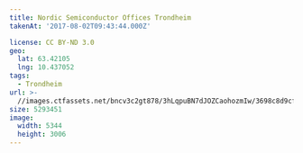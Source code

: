 ```yaml
---
title: Nordic Semiconductor Offices Trondheim
takenAt: '2017-08-02T09:43:44.000Z'

license: CC BY-ND 3.0
geo:
  lat: 63.42105
  lng: 10.437052
tags:
  - Trondheim
url: >-
  //images.ctfassets.net/bncv3c2gt878/3hLqpuBN7dJOZCaohozmIw/3698c8d9cfb1be36262f7e7560d24631/nordic-semiconductor-offices-trondheim_35600070673_o
size: 5293451
image:
  width: 5344
  height: 3006
---
```

